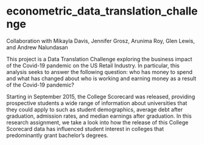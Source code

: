 # econometric_data_translation_challenge

Collaboration with Mikayla Davis, Jennifer Grosz, Arunima Roy, Glen Lewis, and Andrew Nalundasan

This project is a Data Translation Challenge exploring the business impact of the Covid-19 pandemic on the US Retail Industry. In particular, this analysis seeks to answer the following question: who has money to spend and what has changed about who is working and earning money as a result of the Covid-19 pandemic?

Starting in September 2015, the College Scorecard was released, providing prospective students a wide range of information about universities that they could apply to such as student demographics, average debt after graduation, admission rates, and median earnings after graduation. In this research assignment, we take a look into how the release of this College Scorecard data has influenced student interest in colleges that predominantly grant bachelor’s degrees.
